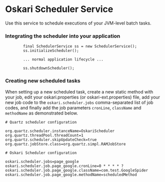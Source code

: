 Oskari Scheduler Service
========================

Use this service to schedule executions of your JVM-level batch tasks.

### Integrating the scheduler into your application

            final SchedulerService ss = new SchedulerService();
            ss.initializeScheduler();

            ... normal application lifecycle ...

            ss.shutdownScheduler();

### Creating new scheduled tasks

When setting up a new scheduled task, create a new static method with your job,
edit your oskari.properties (or oskari-ext.properties) file, add your new job code
to the ``oskari.scheduler.jobs`` comma-separated list of job codes, and finally
add the job parameters ``cronLine``, ``className`` and ``methodName``
as demonstrated below.

    # Quartz scheduler configuration

    org.quartz.scheduler.instanceName=OskariScheduler
    org.quartz.threadPool.threadCount=1
    org.quartz.scheduler.skipUpdateCheck=true
    org.quartz.jobStore.class=org.quartz.simpl.RAMJobStore

    # Oskari Scheduler configuration

    oskari.scheduler.jobs=page_google
    oskari.scheduler.job.page_google.cronLine=0 * * * * ?
    oskari.scheduler.job.page_google.className=com.test.GoogleSpider
    oskari.scheduler.job.page_google.methodName=scheduledMethod
